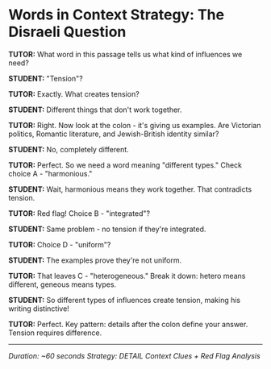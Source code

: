 # Words in Context Strategy: The Disraeli Question

**TUTOR:** What word in this passage tells us what kind of influences we need?

**STUDENT:** "Tension"?

**TUTOR:** Exactly. What creates tension?

**STUDENT:** Different things that don't work together.

**TUTOR:** Right. Now look at the colon - it's giving us examples. Are Victorian politics, Romantic literature, and Jewish-British identity similar?

**STUDENT:** No, completely different.

**TUTOR:** Perfect. So we need a word meaning "different types." Check choice A - "harmonious."

**STUDENT:** Wait, harmonious means they work together. That contradicts tension.

**TUTOR:** Red flag! Choice B - "integrated"?

**STUDENT:** Same problem - no tension if they're integrated.

**TUTOR:** Choice D - "uniform"?

**STUDENT:** The examples prove they're not uniform.

**TUTOR:** That leaves C - "heterogeneous." Break it down: hetero means different, geneous means types.

**STUDENT:** So different types of influences create tension, making his writing distinctive!

**TUTOR:** Perfect. Key pattern: details after the colon define your answer. Tension requires difference.

---

*Duration: ~60 seconds*
*Strategy: DETAIL Context Clues + Red Flag Analysis*